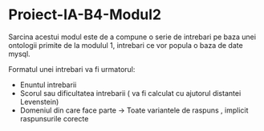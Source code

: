 # Proiect-IA-B4-Modul2

   
Sarcina acestui modul este de a compune o serie de intrebari pe baza unei ontologii 
   primite de la modulul 1, intrebari ce vor popula  o baza de date mysql.
   
   Formatul unei intrebari va fi urmatorul:
-  Enuntul intrebarii
-  Scorul sau dificultatea intrebarii ( va fi calculat cu ajutorul distantei Levenstein)
-  Domeniul din care face parte
-> Toate variantele de raspuns , implicit raspunsurile corecte


